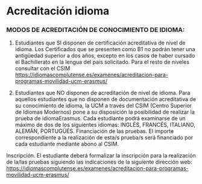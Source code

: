 # Acreditación idioma
### MODOS DE ACREDITACIÓN DE CONOCIMIENTO DE IDIOMA:
1. Estudiantes que SI disponen de certificación acreditativa de nivel de idioma. Los Certificados que se presenten como B1 no podrán tener
una antigüedad superior a dos años, excepto en los casos de haber cursado el Bachillerato en la lengua del país solicitado. Para el resto 
de niveles consultar con el CSIM https://idiomascomplutense.es/examenes/acreditacion-para-programas-movilidad-ucm-erasmus/ 

2. Estudiantes que NO disponen de acreditación de nivel de idioma.
Para aquellos estudiantes que no disponen de documentación acreditativa de su conocimiento de idioma, la UCM a través del CSIM 
(Centro Superior de Idiomas Modernos) pone a su disposición la posibilidad de realizar la prueba de idiomaErasmus. Cada estudiante 
podrá examinarse de un máximo de dos de los siguientes idiomas: INGLÉS, FRANCÉS, ITALIANO, ALEMÁN, PORTUGÜÉS.
Financiación de las pruebas. El importe correspondiente a la realización de esta/s prueba/s será financiado por cada estudiante 
mediante abono al CSIM.

Inscripción. El estudiante deberá formalizar la inscripción para la realización de la/las pruebas siguiendo las indicaciones de la 
siguiente dirección web: https://idiomascomplutense.es/examenes/acreditacion-para-programas-movilidad-ucm-erasmus/ 
